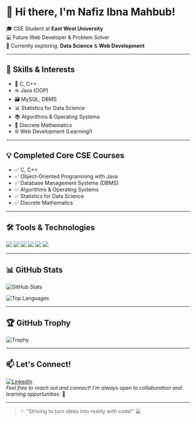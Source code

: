 # 👋 Hi there, I'm Nafiz Ibna Mahbub!

🎓 CSE Student at **East West University**  
💻 Future Web Developer & Problem Solver  
🌱 Currently exploring: **Data Science** & **Web Development**

---

## 🧠 Skills & Interests
- 🚀 C, C++
- ☕ Java (OOP)
- 🗃️ MySQL, DBMS
- 📊 Statistics for Data Science
- 📚 Algorithms & Operating Systems
- 🧮 Discrete Mathematics
- 🌐 Web Development (Learning!)

---

## 💡 Completed Core CSE Courses
- ✅ C, C++
- ✅ Object-Oriented Programming with Java
- ✅ Database Management Systems (DBMS)
- ✅ Algorithms & Operating Systems
- ✅ Statistics for Data Science
- ✅ Discrete Mathematics

---

## 🛠️ Tools & Technologies
<img src="https://img.shields.io/badge/C-A8B9CC?style=flat&logo=c&logoColor=white" />
<img src="https://img.shields.io/badge/C++-00599C?style=flat&logo=cplusplus&logoColor=white" />
<img src="https://img.shields.io/badge/Java-ED8B00?style=flat&logo=java&logoColor=white" />
<img src="https://img.shields.io/badge/MySQL-4479A1?style=flat&logo=mysql&logoColor=white" />
<img src="https://img.shields.io/badge/HTML5-E34F26?style=flat&logo=html5&logoColor=white" />
<img src="https://img.shields.io/badge/CSS3-1572B6?style=flat&logo=css3&logoColor=white" />

---

## 📊 GitHub Stats

![GitHub Stats](https://github-readme-stats.vercel.app/api?username=Nafizmahbub&show_icons=true&theme=tokyonight&hide_title=true)

![Top Languages](https://github-readme-stats.vercel.app/api/top-langs/?username=Nafizmahbub&layout=compact&theme=tokyonight)

---

## 🏆 GitHub Trophy

![Trophy](https://github-profile-trophy.vercel.app/?username=Nafizmahbub&theme=juicyfresh&no-frame=true&margin-w=5)

---

## 📫 Let's Connect!

[![LinkedIn](https://img.shields.io/badge/LinkedIn-blue?style=flat&logo=linkedin&logoColor=white)](https://www.linkedin.com/in/nafizmahbub)  
*Feel free to reach out and connect! I'm always open to collaboration and learning opportunities.* 🤝

---

> ✨ "Striving to turn ideas into reality with code!" 💻

